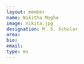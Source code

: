```yaml
---
layout: member
name: Nikitha Moghe
image: nikita.jpg
designation: M. S. Scholar
area:
bio:
email:
type: ms
---
```

